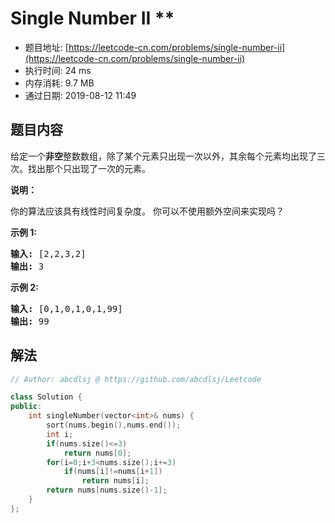 # Single Number II **
- 题目地址: [https://leetcode-cn.com/problems/single-number-ii](https://leetcode-cn.com/problems/single-number-ii)
- 执行时间: 24 ms
- 内存消耗: 9.7 MB
- 通过日期: 2019-08-12 11:49

## 题目内容
<p>给定一个<strong>非空</strong>整数数组，除了某个元素只出现一次以外，其余每个元素均出现了三次。找出那个只出现了一次的元素。</p>

<p><strong>说明：</strong></p>

<p>你的算法应该具有线性时间复杂度。 你可以不使用额外空间来实现吗？</p>

<p><strong>示例 1:</strong></p>

<pre><strong>输入:</strong> [2,2,3,2]
<strong>输出:</strong> 3
</pre>

<p><strong>示例 2:</strong></p>

<pre><strong>输入:</strong> [0,1,0,1,0,1,99]
<strong>输出:</strong> 99</pre>


## 解法
```cpp
// Author: abcdlsj @ https://github.com/abcdlsj/Leetcode

class Solution {
public:
    int singleNumber(vector<int>& nums) {
        sort(nums.begin(),nums.end());
        int i;
        if(nums.size()<=3)
            return nums[0];
        for(i=0;i+3<nums.size();i+=3)
            if(nums[i]!=nums[i+1])
                return nums[i];
        return nums[nums.size()-1];
    }
};

```